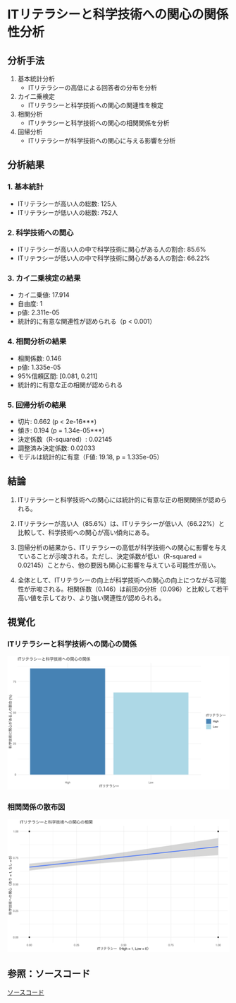# ITリテラシーと科学技術への関心の関係性分析

## 分析手法

1. 基本統計分析
   - ITリテラシーの高低による回答者の分布を分析
2. カイ二乗検定
   - ITリテラシーと科学技術への関心の関連性を検定
3. 相関分析
   - ITリテラシーと科学技術への関心の相関関係を分析
4. 回帰分析
   - ITリテラシーが科学技術への関心に与える影響を分析

## 分析結果

### 1. 基本統計

- ITリテラシーが高い人の総数: 125人
- ITリテラシーが低い人の総数: 752人

### 2. 科学技術への関心

- ITリテラシーが高い人の中で科学技術に関心がある人の割合: 85.6%
- ITリテラシーが低い人の中で科学技術に関心がある人の割合: 66.22%

### 3. カイ二乗検定の結果

- カイ二乗値: 17.914
- 自由度: 1
- p値: 2.311e-05
- 統計的に有意な関連性が認められる（p < 0.001）

### 4. 相関分析の結果

- 相関係数: 0.146
- p値: 1.335e-05
- 95%信頼区間: [0.081, 0.211]
- 統計的に有意な正の相関が認められる

### 5. 回帰分析の結果

- 切片: 0.662 (p < 2e-16***)
- 傾き: 0.194 (p = 1.34e-05***)
- 決定係数（R-squared）: 0.02145
- 調整済み決定係数: 0.02033
- モデルは統計的に有意（F値: 19.18, p = 1.335e-05）

## 結論

1. ITリテラシーと科学技術への関心には統計的に有意な正の相関関係が認められる。

2. ITリテラシーが高い人（85.6%）は、ITリテラシーが低い人（66.22%）と比較して、科学技術への関心が高い傾向にある。

3. 回帰分析の結果から、ITリテラシーの高低が科学技術への関心に影響を与えていることが示唆される。ただし、決定係数が低い（R-squared = 0.02145）ことから、他の要因も関心に影響を与えている可能性が高い。

4. 全体として、ITリテラシーの向上が科学技術への関心の向上につながる可能性が示唆される。相関係数（0.146）は前回の分析（0.096）と比較して若干高い値を示しており、より強い関連性が認められる。

## 視覚化

### ITリテラシーと科学技術への関心の関係

![ITリテラシーと科学技術への関心の関係](../../sources/skill_relation/Q8_19_IT_literacy_science_interest.png)

### 相関関係の散布図

![ITリテラシーと科学技術への関心の相関](../../sources/skill_relation/Q8_19_IT_literacy_science_interest_correlation.png)

## 参照：ソースコード

[ソースコード](../..//analysis/skill_relation/Q8_19_skill.R)
